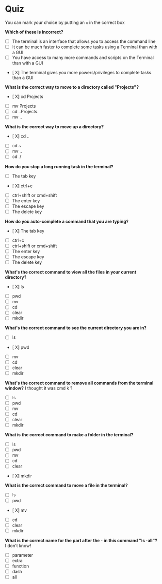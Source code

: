 # Quiz

You can mark your choice by putting an `x` in the correct box

**Which of these is incorrect?**

- [ ] The terminal is an interface that allows you to access the command line
- [ ] It can be much faster to complete some tasks using a Terminal than with a GUI
- [ ] You have access to many more commands and scripts on the Terminal than with a GUI
- [ X] The terminal gives you more powers/privileges to complete tasks than a GUI

**What is the correct way to move to a directory called "Projects"?**

- [ X] cd Projects
- [ ] mv Projects
- [ ] cd ..Projects
- [ ] mv ..

**What is the correct way to move up a directory?**

- [ X] cd ..
- [ ] cd ~
- [ ] mv ..
- [ ] cd ./

**How do you stop a long running task in the terminal?**

- [ ] The tab key
- [ X] ctrl+c
- [ ] ctrl+shift or cmd+shift
- [ ] The enter key
- [ ] The escape key
- [ ] The delete key

**How do you auto-complete a command that you are typing?**

- [ X] The tab key
- [ ] ctrl+c
- [ ] ctrl+shift or cmd+shift
- [ ] The enter key
- [ ] The escape key
- [ ] The delete key

**What's the correct command to view all the files in your current directory?**

- [ X] ls
- [ ] pwd
- [ ] mv
- [ ] cd
- [ ] clear
- [ ] mkdir

**What's the correct command to see the current directory you are in?**

- [ ] ls
- [ X] pwd
- [ ] mv
- [ ] cd
- [ ] clear
- [ ] mkdir

**What's the correct command to remove all commands from the terminal window?**
I thought it was cmd k ?
- [ ] ls
- [ ] pwd
- [ ] mv
- [ ] cd
- [ ] clear
- [ ] mkdir

**What is the correct command to make a folder in the terminal?**

- [ ] ls
- [ ] pwd
- [ ] mv
- [ ] cd
- [ ] clear
- [ X] mkdir

**What is the correct command to move a file in the terminal?**

- [ ] ls
- [ ] pwd
- [ X] mv
- [ ] cd
- [ ] clear
- [ ] mkdir

**What is the correct name for the part after the - in this command "ls -all"?**
I don't know! 
- [ ] parameter
- [ ] extra
- [ ] function
- [ ] dash
- [ ] all
